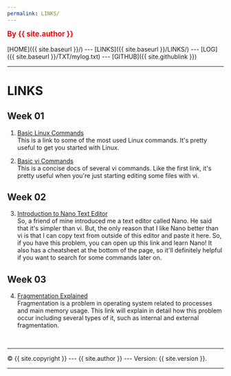 ```yaml
---
permalink: LINKS/
---
```

<span style="color:red; font-weight:bold; font-size:larger;">By {{ site.author }}</span>
<br><br>
[HOME]({{ site.baseurl }}/) ---
[LINKS]({{ site.baseurl }}/LINKS/) ---
[LOG]({{ site.baseurl }}/TXT/mylog.txt) ---
[GITHUB]({{ site.githublink }})
<br>
<hr>

# LINKS

## Week 01
1. [Basic Linux Commands](https://linuxopsys.com/topics/basic-linux-commands)<br>
This is a link to some of the most used Linux commands.
It's pretty useful to get you started with Linux.

2. [Basic vi Commands](https://www.cs.colostate.edu/helpdocs/vi.html)<br>
This is a concise docs of several vi commands.
Like the first link, it's pretty useful when you're just starting editing some files with vi.

## Week 02
3. [Introduction to Nano Text Editor](https://itsfoss.com/nano-editor-guide/)<br>
So, a friend of mine introduced me a text editor called Nano.
He said that it's simpler than vi.
But, the only reason that I like Nano better than vi is that I can copy text from outside of this editor and paste it here.
So, if you have this problem, you can open up this link and learn Nano!
It also has a cheatsheet at the bottom of the page, so it'll definitely helpful if you want to search for some commands later on.

## Week 03
4. [Fragmentation Explained](https://www.scaler.com/topics/what-is-fragmentation-in-os/)<br>
Fragmentation is a problem in operating system related to processes and main memory usage.
This link will explain in detail how this problem occur including several types of it, such as internal and external fragmentation.

<br>
<hr>
&copy; {{ site.copyright }} --- {{ site.author }} --- Version: {{ site.version }}.
<hr>
<br> 
